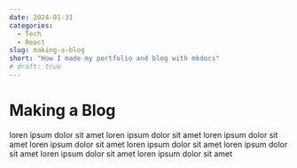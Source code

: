 ```yaml
---
date: 2024-01-31 
categories:
  - Tech
  - React
slug: making-a-blog
short: "How I made my portfolio and blog with mkdocs"
# draft: true
---
```


# Making a Blog
loren ipsum dolor sit amet loren ipsum dolor sit amet loren ipsum dolor sit amet loren ipsum dolor sit amet loren ipsum dolor sit amet loren ipsum dolor sit amet loren ipsum dolor sit amet loren ipsum dolor sit amet

<!-- more -->